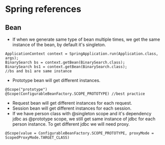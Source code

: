 # Spring references

## Bean
- If when we generate same type of bean multiple times, we get the same instance of the bean, by default it's singleton.  
  
```
ApplicationContext context = SpringApplication.run(Application.class, args);
BinarySearch bs = context.getBean(BinarySearch.class);
BinarySearch bs1 = context.getBean(BinarySearch.class);
//bs and bs1 are same instance
```
  
- Prototype bean will get different instances.
```
@Scope("prototype")
@Scope(ConfigurableBeanFactory.SCOPE_PROTOTYPE) //best practice
```
- Request bean will get different instances for each request.
- Session bean will get different instances for each session.
- If we have person class with @singleton scope and it's dependency jdbc as @prototype scope, we still get same instance of jdbc for each person instance. To get different jdbc we will need proxy.  
  
```
@Scope(value = ConfigurableBeanFactory.SCOPE_PROTOTYPE, proxyMode = ScopedProxyMode.TARGET_CLASS)
```
